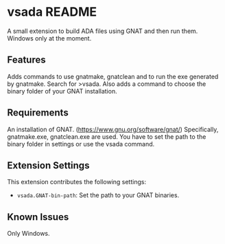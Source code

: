 # vsada README

A small extension to build ADA files using GNAT and then run them. Windows only at the moment.

## Features

Adds commands to use gnatmake, gnatclean and to run the exe generated by gnatmake. Search for >vsada.
Also adds a command to choose the binary folder of your GNAT installation.

## Requirements

An installation of GNAT. (<https://www.gnu.org/software/gnat/>)
Specifically, gnatmake.exe, gnatclean.exe are used.
You have to set the path to the binary folder in settings or use the vsada command.

## Extension Settings


This extension contributes the following settings:

* `vsada.GNAT-bin-path`: Set the path to your GNAT binaries.

## Known Issues

Only Windows.
